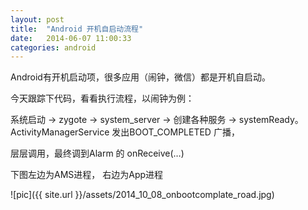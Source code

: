 ```yaml
---
layout: post
title:  "Android 开机自启动流程"
date:   2014-06-07 11:00:33
categories: android
---
```


Android有开机启动项，很多应用（闹钟，微信）都是开机自启动。

今天跟踪下代码，看看执行流程，以闹钟为例：

系统启动 -> zygote -> system_server -> 创建各种服务  -> systemReady。 ActivityManagerService 发出BOOT_COMPLETED 广播，

层层调用，最终调到Alarm 的 onReceive(…)

下图左边为AMS进程， 右边为App进程

![pic]({{ site.url }}/assets/2014_10_08_onbootcomplate_road.jpg)